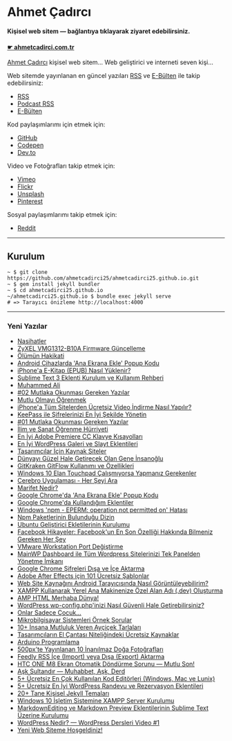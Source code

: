 # Ahmet Çadırcı

**Kişisel web sitem — bağlantıya tıklayarak ziyaret edebilirsiniz.**

#### [☛ ahmetcadirci.com.tr](https://ahmetcadirci.com.tr)

[Ahmet Çadırcı](https://ahmetcadirci.com.tr) kişisel web sitem... Web geliştirici ve interneti seven kişi...

Web sitemde yayınlanan en güncel yazıları [RSS](https://ahmetcadirci.com.tr/r/rss) ve [E-Bülten](https://ahmetcadirci.com.tr/r/ebulten) ile takip edebilirsiniz:
- [RSS](https://ahmetcadirci.com.tr/r/rss)
- [Podcast RSS](https://ahmetcadirci.com.tr/r/podcast)
- [E-Bülten](https://ahmetcadirci.com.tr/r/ebulten)

Kod paylaşımlarımı için etmek için:
- [GitHub](https://ahmetcadirci.com.tr/r/github)
- [Codepen](https://ahmetcadirci.com.tr/r/codepen)
- [Dev.to](https://ahmetcadirci.com.tr/r/devto)

Video ve Fotoğrafları takip etmek için:
- [Vimeo](https://ahmetcadirci.com.tr/r/vimeo)
- [Flickr](https://ahmetcadirci.com.tr/r/flickr)
- [Unsplash](https://ahmetcadirci.com.tr/r/unsplash)
- [Pinterest](https://ahmetcadirci.com.tr/r/pinterest)

Sosyal paylaşımlarımı takip etmek için:
- [Reddit](https://ahmetcadirci.com.tr/r/reddit)

---

## Kurulum 

```
~ $ git clone https://github.com/ahmetcadirci25/ahmetcadirci25.github.io.git 
~ $ gem install jekyll bundler
~ $ cd ahmetcadirci25.github.io
~/ahmetcadirci25.github.io $ bundle exec jekyll serve
# => Tarayıcı önizleme http://localhost:4000
```

---

### Yeni Yazılar

* [Nasihatler](https://ahmetcadirci.com.tr/2018/nasihatler/)
* [ZyXEL VMG1312-B10A Firmware Güncelleme](https://ahmetcadirci.com.tr/2018/zyxel-vmg1312-b10a-firmware-guncelleme/)
* [Ölümün Hakikati](https://ahmetcadirci.com.tr/2018/olumun-hakikati/)
* [Android Cihazlarda 'Ana Ekrana Ekle' Popup Kodu](https://ahmetcadirci.com.tr/2018/android-cihazlarda-ana-ekrana-ekle-popup-kodu/)
* [iPhone'a E-Kitap (EPUB) Nasıl Yüklenir?](https://ahmetcadirci.com.tr/2018/iphonea-e-kitap-epub-nasil-yuklenir/)
* [Sublime Text 3 Eklenti Kurulum ve Kullanım Rehberi](https://ahmetcadirci.com.tr/2018/sublime-text-3-eklenti-kurulum-ve-kullanim-rehberi/)
* [Muhammed Ali](https://ahmetcadirci.com.tr/2018/muhammed-ali/)
* [#02 Mutlaka Okunması Gereken Yazılar](https://ahmetcadirci.com.tr/2018/02-mutlaka-okunmasi-gereken-yazilar/)
* [Mutlu Olmayı Öğrenmek](https://ahmetcadirci.com.tr/2018/mutlu-olmayi-ogrenmek/)
* [iPhone'a Tüm Sitelerden Ücretsiz Video İndirme Nasıl Yapılır?](https://ahmetcadirci.com.tr/2018/iphone-cihaza-tum-sitelerden-ucretsiz-video-indirme-nasil-yapilir/)
* [KeePass ile Şifrelerinizi En İyi Şekilde Yönetin](https://ahmetcadirci.com.tr/2017/keepass-ile-sifrelerinizi-en-iyi-sekilde-yonetin/)
* [#01 Mutlaka Okunması Gereken Yazılar](https://ahmetcadirci.com.tr/2017/01-mutlaka-okunmasi-gereken-yazilar/)
* [İlim ve Sanat Öğrenme Hürriyeti](https://ahmetcadirci.com.tr/2017/ilim-ve-sanat-ogrenme-hurriyeti/)
* [En İyi Adobe Premiere CC Klavye Kısayolları](https://ahmetcadirci.com.tr/2017/en-iyi-adobe-premiere-cc-klavye-kisayollari/)
* [En İyi WordPress Galeri ve Slayt Eklentileri](https://ahmetcadirci.com.tr/2017/en-iyi-wordpress-galeri-ve-slayt-eklentileri/)
* [Tasarımcılar İçin Kaynak Siteler](https://ahmetcadirci.com.tr/2017/tasarimcilar-icin-kaynak-siteler/)
* [Dünyayı Güzel Hale Getirecek Olan Gene İnsanoğlu](https://ahmetcadirci.com.tr/2017/dunyayi-guzel-hale-getirecek-olan-gene-insanoglu/)
* [GitKraken GitFlow Kullanımı ve Özellikleri](https://ahmetcadirci.com.tr/2017/gitkraken-gitflow-kullanimi-ve-ozellikleri/)
* [Windows 10 Elan Touchpad Çalışmıyorsa Yapmanız Gerekenler](https://ahmetcadirci.com.tr/2017/windows-10-elan-touchpad-calismiyorsa-yapmaniz-gerekenler/)
* [Cerebro Uygulaması - Her Şeyi Ara](https://ahmetcadirci.com.tr/2017/cerebro-uygulamasi-her-seyi-ara/)
* [Marifet Nedir?](https://ahmetcadirci.com.tr/2017/marifet-nedir/)
* [Google Chrome'da 'Ana Ekrana Ekle' Popup Kodu](https://ahmetcadirci.com.tr/2017/google-chrome-da-ana-ekrana-ekle-popup-kodu/)
* [Google Chrome'da Kullandığım Eklentiler](https://ahmetcadirci.com.tr/2017/google-chrome-da-kullandigim-eklentiler/)
* [Windows 'npm - EPERM: operation not permitted on' Hatası](https://ahmetcadirci.com.tr/2017/npm-paketlerinin-bulundugu-dizin/)
* [Npm Paketlerinin Bulunduğu Dizin](https://ahmetcadirci.com.tr/2017/npm-paketlerinin-bulundugu-dizin/)
* [Ubuntu Geliştirici Ekletilerinin Kurulumu](https://ahmetcadirci.com.tr/2017/ubuntu-gelistirici-eklentilerinin-kurulumu/)
* [Facebook Hikayeler: Facebook'un En Son Özelliği Hakkında Bilmeniz Gereken Her Şey](https://ahmetcadirci.com.tr/2017/facebook-hikayeler/)
* [VMware Workstation Port Değiştirme](https://ahmetcadirci.com.tr/2017/vmware-workstation-port-degistirme/)
* [MainWP Dashboard ile Tüm Wordpress Sitelerinizi Tek Panelden Yönetme İmkanı](https://ahmetcadirci.com.tr/2017/mainwp-dashboard-ile-tum-sitelerinizi-tek-panelden-yonetme-imkani/)
* [Google Chrome Şifreleri Dışa ve İçe Aktarma](https://ahmetcadirci.com.tr/2017/google-chrome-sifreleri-disa-ve-ice-aktarma/)
* [Adobe After Effects için 101 Ücretsiz Şablonlar](https://ahmetcadirci.com.tr/2016/adobe-after-effects-icin-101-ucretsiz-sablonlar/)
* [Web Site Kaynağını Android Tarayıcısında Nasıl Görüntüleyebilirim?](https://ahmetcadirci.com.tr/2016/web-site-kaynagini-android-tarayicsinda-nasil-goruntuleyebilirim/)
* [XAMPP Kullanarak Yerel Ana Makinenize Özel Alan Adı (.dev) Oluşturma](https://ahmetcadirci.com.tr/2016/xampp-kullanarak-yerel-ana-makinenize-ozel-alan-adi-dev-olusturma/)
* [AMP HTML Merhaba Dünya!](https://ahmetcadirci.com.tr/2016/amp-html-merhaba-dunya/)
* [WordPress wp-config.php'inizi Nasıl Güvenli Hale Getirebilirsiniz?](https://ahmetcadirci.com.tr/2016/wordpress-wp-config-php-inizi-nasil-guvenli-hale-getirebilirsiniz/)
* [Onlar Sadece Çocuk...](https://ahmetcadirci.com.tr/2016/onlar-sadece-cocuk/)
* [Mikrobilgisayar Sistemleri Örnek Sorular](https://ahmetcadirci.com.tr/2016/mikrobilgisayar-sistemleri-ornek-sorular/)
* [10+ İnsana Mutluluk Veren Ayçiçek Tarlaları](https://ahmetcadirci.com.tr/2016/insana-mutluluk-veren-aycicek-tarlalari/)
* [Tasarımcıların El Çantası Niteliğindeki Ücretsiz Kaynaklar](https://ahmetcadirci.com.tr/2016/tasarimcilarin-el-cantasi-niteligindeki-ucretsiz-kaynaklar/)
* [Arduino Programlama](https://ahmetcadirci.com.tr/2016/arduino-programlama/)
* [500px'te Yayınlanan 10 İnanılmaz Doğa Fotoğrafları](https://ahmetcadirci.com.tr/2016/500px-yayinlanan-10-inanilmaz-doga-fotograflari/)
* [Feedly RSS İçe (Import) veya Dışa (Export) Aktarma](https://ahmetcadirci.com.tr/2016/feedly-rss-ice-import-veya-disa-export-aktarma/)
* [HTC ONE M8 Ekran Otomatik Döndürme Sorunu — Mutlu Son!](https://ahmetcadirci.com.tr/2016/htc-one-m8-ekran-otomatik-dondurme-sorunu-mutlu-son/)
* [Aşk Sultandır — Muhabbet, Aşk, Derd](https://ahmetcadirci.com.tr/2016/ask-sultandir-muhabbet-ask-derd/)
* [5+ Ücretsiz En Çok Kullanılan Kod Editörleri (Windows, Mac ve Lunix)](https://ahmetcadirci.com.tr/2016/ucretsiz-en-cok-kullanilan-kod-editorleri-windows-mac-lunix/)
* [5+ Ücretsiz En İyi WordPress Randevu ve Rezervasyon Eklentileri](https://ahmetcadirci.com.tr/2016/5-ucretsiz-en-iyi-wordpress-randevu-ve-rezervasyon-eklentileri/)
* [20+ Tane Kişisel Jekyll Temaları](https://ahmetcadirci.com.tr/2016/20-tane-kisisel-jekyll-temalari/)
* [Windows 10 İşletim Sistemine XAMPP Server Kurulumu](https://ahmetcadirci.com.tr/2016/windows-10-isletim-sistemine-xampp-server-kurulumu/)
* [MarkdownEditing ve Markdown Preview Eklentilerinin Sublime Text Üzerine Kurulumu](https://ahmetcadirci.com.tr/2016/markdownediting-ve-markdown-preview-sublime-text-uzerine-kurulumu/)
* [WordPress Nedir? — WordPress Dersleri Video #1](https://ahmetcadirci.com.tr/2016/wordpress-nedir/)
* [Yeni Web Siteme Hoşgeldiniz!](https://ahmetcadirci.com.tr/2016/yeni-web-siteme-hosgeldiniz/)
